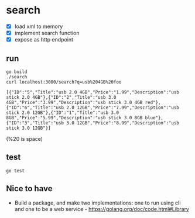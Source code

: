 # search

* [x] load xml to memory
* [x] implement search function
* [x] expose as http endpoint

## run

```
go build
./search
curl localhost:3000/search?q=usb%204GB%20foo

[{"ID":"5","Title":"usb 2.0 4GB","Price":"1.99","Description":"usb stick 2.0 4GB"},{"ID":"2","Title":"usb 3.0 4GB","Price":"3.99","Description":"usb stick 3.0 4GB red"},{"ID":"6","Title":"usb 2.0 12GB","Price":"7.99","Description":"usb stick 2.0 12GB"},{"ID":"1","Title":"usb 3.0 8GB","Price":"5.99","Description":"usb stick 3.0 8GB blue"},{"ID":"3","Title":"usb 3.0 12GB","Price":"8.99","Description":"usb stick 3.0 12GB"}]
```
(%20 is space)

## test

```
go test
```

## Nice to have

* Build a package, and make two implementations: one to run using cli and one to be a web service - https://golang.org/doc/code.html#Library
